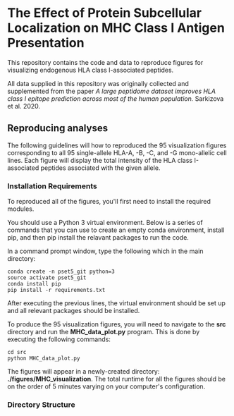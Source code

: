 # The Effect of Protein Subcellular Localization on MHC Class I Antigen Presentation
This repository contains the code and data to reproduce figures for visualizing endogenous HLA class I-associated peptides.

All data supplied in this repository was originally collected and supplemented from the paper *A large peptidome dataset improves HLA class I epitope prediction across most of the human population.* Sarkizova et al. 2020.
## Reproducing analyses
The following guidelines will how to reproduced the 95 visualization figures corresponding to all 95 single-allele HLA-A, -B, -C, and -G mono-allelic cell lines. Each figure will display the total intensity of the HLA class I-associated peptides associated with the given allele.
### Installation Requirements
To reproduced all of the figures, you'll first need to install the required modules.

You should use a Python 3 virtual environment. Below is a series of commands that you can use to create an empty conda environment, install pip, and then pip install the relavant packages to run the code.

In a command prompt window, type the following which in the main directory:

```
conda create -n pset5_git python=3
source activate pset5_git
conda install pip
pip install -r requirements.txt
```

After executing the previous lines, the virtual environment should be set up and all relevant packages should be installed.

To produce the 95 visualization figures, you will need to navigate to the **src** directory and run the **MHC_data_plot.py** program. This is done by executing the following commands:

```
cd src
python MHC_data_plot.py
```

The figures will appear in a newly-created directory: **./figures/MHC_visualization**. The total runtime for all the figures should be on the order of 5 minutes varying on your computer's configuration.
### Directory Structure
